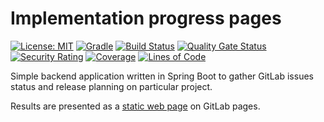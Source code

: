 # Implementation progress pages

[![License: MIT](https://img.shields.io/badge/License-MIT-blue.svg)](https://opensource.org/licenses/MIT)
[![Gradle](https://img.shields.io/badge/gradle-v7.3.3-blue)](https://img.shields.io/badge/gradle-v7.3.3-blue)
[![Build Status](https://app.travis-ci.com/BranislavBeno/Implementation-Progress-Page.svg?branch=main)](https://app.travis-ci.com/BranislavBeno/Implementation-Progress-Page)
[![Quality Gate Status](https://sonarcloud.io/api/project_badges/measure?project=BranislavBeno_ImplementationProgressPage&metric=alert_status)](https://sonarcloud.io/summary/new_code?id=BranislavBeno_ImplementationProgressPage)
[![Security Rating](https://sonarcloud.io/api/project_badges/measure?project=BranislavBeno_ImplementationProgressPage&metric=security_rating)](https://sonarcloud.io/summary/new_code?id=BranislavBeno_ImplementationProgressPage)
[![Coverage](https://sonarcloud.io/api/project_badges/measure?project=BranislavBeno_ImplementationProgressPage&metric=coverage)](https://sonarcloud.io/summary/new_code?id=BranislavBeno_ImplementationProgressPage)
[![Lines of Code](https://sonarcloud.io/api/project_badges/measure?project=BranislavBeno_ImplementationProgressPage&metric=ncloc)](https://sonarcloud.io/summary/new_code?id=BranislavBeno_ImplementationProgressPage)

Simple backend application written in Spring Boot to gather GitLab issues status and release planning on particular project.

Results are presented as a [static web page](https://dashboard-tools.gitlab.io/Implementation-Progress-Page) on GitLab pages.
